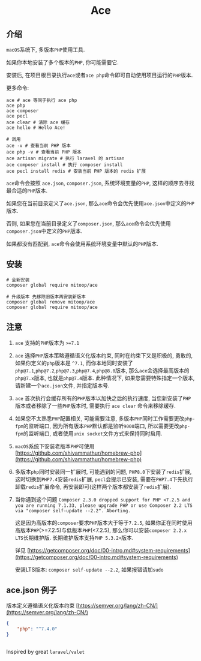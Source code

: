 <h1 align="center">Ace</h1>

## 介绍
`macOS`系统下, 多版本`PHP`使用工具.

如果你本地安装了多个版本的`PHP`, 你可能需要它.

安装后, 在项目根目录执行`ace`或者`ace php`命令即可自动使用项目运行的`PHP`版本. 

更多命令:
```shell
ace # ace 等同于执行 ace php
ace php
ace composer
ace pecl
ace clear # 清除 ace 缓存
ace hello # Hello Ace!

# 调用
ace -v # 查看当前 PHP 版本
ace php -v # 查看当前 PHP 版本
ace artisan migrate # 执行 laravel 的 artisan
ace composer install # 执行 composer install
ace pecl install redis # 安装当前 PHP 版本的 redis 扩展
```

`ace`命令会按照 `ace.json`, `composer.json`, 系统环境变量的`PHP`, 这样的顺序去寻找最合适的`PHP`版本.

如果您在当前目录定义了`ace.json`, 那么`ace`命令会优先使用`ace.json`中定义的`PHP`版本.

否则, 如果您在当前目录定义了`composer.json`, 那么`ace`命令会优先使用`composer.json`中定义的`PHP`版本.

如果都没有匹配到, `ace`命令会使用系统环境变量中默认的`PHP`版本.

## 安装
```shell
# 全新安装
composer global require mitoop/ace

# 升级版本 先移除旧版本再安装新版本
composer global remove mitoop/ace 
composer global require mitoop/ace 
```

## 注意
1. `ace` 支持的`PHP`版本为 `>=7.1`
2. `ace` 选择`PHP`版本策略遵循语义化版本约束, 同时在约束下又是积极的, 勇敢的, 如果你定义的`php`版本是 `^7.1`, 而你本地同时安装了 `php@7.1`,`php@7.2`,`php@7.3`,`php@7.4`,`php@8.0`版本,
那么`ace`会选择最高版本的`php@7.x`版本, 也就是`php@7.4`版本. 此种情况下, 如果您需要特殊指定一个版本, 请新建一个`ace.json`文件, 并指定版本号.
3. `ace` 首次执行会缓存所有的`PHP`版本以加快之后的执行速度, 当您新安装了`PHP`版本或者移除了一些`PHP`版本时, 需要执行 `ace clear` 命令来移除缓存.
4. 如果您不太熟悉`PHP`配置相关, 可能需要注意, 多版本`PHP`同时工作需要更改`php-fpm`的监听端口, 因为所有版本`PHP`默认都是监听`9000`端口, 所以需要更改`php-fpm`的监听端口, 或者使用`unix socket`文件方式来保持同时启用.
5. `macOS`系统下安装老版本`PHP`可使用 [https://github.com/shivammathur/homebrew-php](https://github.com/shivammathur/homebrew-php)
6. 多版本`php`同时安装同一扩展时, 可能遇到的问题, `PHP8.0`下安装了`redis`扩展, 这时切换到`PHP7.4`安装`redis`扩展, `pecl`会提示已安装, 需要在`PHP7.4`下先执行卸载`redis`扩展命令, 再安装即可(这样两个版本都安装了`redis`扩展).
7. 当你遇到这个问题 `Composer 2.3.0 dropped support for PHP <7.2.5 and you are running 7.1.33, please upgrade PHP or use Composer 2.2 LTS via "composer self-update --2.2". Aborting.`
   
   这是因为高版本的`composer`要求`PHP`版本大于等于`7.2.5`, 如果你正在同时使用高版本`PHP`(>=7.2.5)与低版本`PHP`(<7.2.5), 那么你可以安装`composer 2.2.x LTS`长期维护版. 长期维护版本支持`PHP 5.3.2+`版本.
   
   详见 [https://getcomposer.org/doc/00-intro.md#system-requirements](https://getcomposer.org/doc/00-intro.md#system-requirements)
   
   安装LTS版本: `composer self-update --2.2`, 如果报错请加`sudo`
## ace.json 例子
版本定义遵循语义化版本约束 [https://semver.org/lang/zh-CN/](https://semver.org/lang/zh-CN/)
```json
{
    "php": "^7.4.0"
}
```
## 
Inspired by great `laravel/valet`
